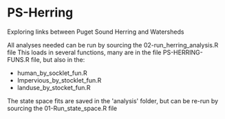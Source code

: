 # PS-Herring
Exploring links between Puget Sound Herring and Watersheds

All analyses needed can be run by sourcing the 02-run_herring_analysis.R file
This loads in several functions, many are in the file PS-HERRING-FUNS.R file, but also in the:
- human_by_socklet_fun.R
- Impervious_by_stocklet_fun.R
- landuse_by_stocket_fun.R

The state space fits are saved in the 'analysis' folder, but can be re-run by sourcing the 01-Run_state_space.R file
